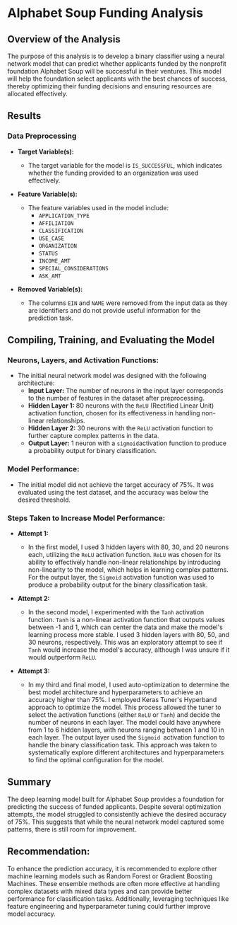 # Alphabet Soup Funding Analysis

## Overview of the Analysis

The purpose of this analysis is to develop a binary classifier using a neural network model that can predict whether applicants funded by the nonprofit foundation Alphabet Soup will be successful in their ventures. This model will help the foundation select applicants with the best chances of success, thereby optimizing their funding decisions and ensuring resources are allocated effectively.

## Results

### Data Preprocessing

- <strong>Target Variable(s):</strong>

  - The target variable for the model is `IS_SUCCESSFUL`, which indicates whether the funding provided to an organization was used effectively.

- <strong>Feature Variable(s):</strong>

  - The feature variables used in the model include:
    - `APPLICATION_TYPE`
    - `AFFILIATION`
    - `CLASSIFICATION`
    - `USE_CASE`
    - `ORGANIZATION`
    - `STATUS`
    - `INCOME_AMT`
    - `SPECIAL_CONSIDERATIONS`
    - `ASK_AMT`

- <strong>Removed Variable(s):</strong>
  - The columns `EIN` and `NAME` were removed from the input data as they are identifiers and do not provide useful information for the prediction task.

## Compiling, Training, and Evaluating the Model

### Neurons, Layers, and Activation Functions:

- The initial neural network model was designed with the following architecture:
  - <strong>Input Layer:</strong> The number of neurons in the input layer corresponds to the number of features in the dataset after preprocessing.
  - <strong>Hidden Layer 1:</strong> 80 neurons with the `ReLU` (Rectified Linear Unit) activation function, chosen for its effectiveness in handling non-linear relationships.
  - <strong>Hidden Layer 2:</strong> 30 neurons with the `ReLU` activation function to further capture complex patterns in the data.
  - <strong>Output Layer:</strong> 1 neuron with a `sigmoid`activation function to produce a probability output for binary classification.

### Model Performance:

- The initial model did not achieve the target accuracy of 75%. It was evaluated using the test dataset, and the accuracy was below the desired threshold.

### Steps Taken to Increase Model Performance:

- <strong>Attempt 1:</strong>

  - In the first model, I used 3 hidden layers with 80, 30, and 20 neurons each, utilizing the `ReLU` activation function. `ReLU` was chosen for its ability to effectively handle non-linear relationships by introducing non-linearity to the model, which helps in learning complex patterns. For the output layer, the `Sigmoid` activation function was used to produce a probability output for the binary classification task.

- <strong>Attempt 2:</strong>

  - In the second model, I experimented with the `Tanh` activation function. `Tanh` is a non-linear activation function that outputs values between -1 and 1, which can center the data and make the model's learning process more stable. I used 3 hidden layers with 80, 50, and 30 neurons, respectively. This was an exploratory attempt to see if `Tanh` would increase the model's accuracy, although I was unsure if it would outperform `ReLU`.

- <strong>Attempt 3:</strong>

  - In my third and final model, I used auto-optimization to determine the best model architecture and hyperparameters to achieve an accuracy higher than 75%. I employed Keras Tuner's Hyperband approach to optimize the model. This process allowed the tuner to select the activation functions (either `ReLU` or `Tanh`) and decide the number of neurons in each layer. The model could have anywhere from 1 to 6 hidden layers, with neurons ranging between 1 and 10 in each layer. The output layer used the `Sigmoid `activation function to handle the binary classification task. This approach was taken to systematically explore different architectures and hyperparameters to find the optimal configuration for the model.

## Summary

The deep learning model built for Alphabet Soup provides a foundation for predicting the success of funded applicants. Despite several optimization attempts, the model struggled to consistently achieve the desired accuracy of 75%. This suggests that while the neural network model captured some patterns, there is still room for improvement.

## Recommendation:

To enhance the prediction accuracy, it is recommended to explore other machine learning models such as Random Forest or Gradient Boosting Machines. These ensemble methods are often more effective at handling complex datasets with mixed data types and can provide better performance for classification tasks. Additionally, leveraging techniques like feature engineering and hyperparameter tuning could further improve model accuracy.

